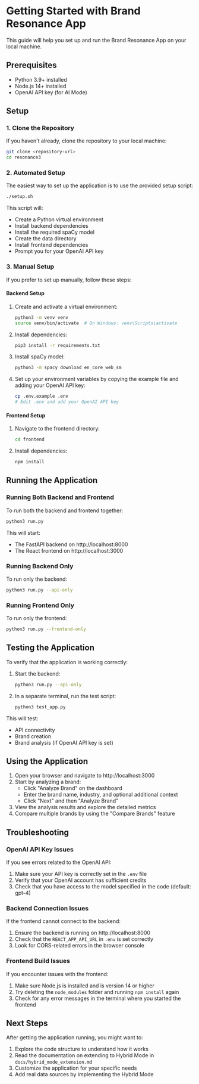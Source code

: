 # Getting Started with Brand Resonance App

This guide will help you set up and run the Brand Resonance App on your local machine.

## Prerequisites

- Python 3.9+ installed
- Node.js 14+ installed
- OpenAI API key (for AI Mode)

## Setup

### 1. Clone the Repository

If you haven't already, clone the repository to your local machine:

```bash
git clone <repository-url>
cd resonance3
```

### 2. Automated Setup

The easiest way to set up the application is to use the provided setup script:

```bash
./setup.sh
```

This script will:
- Create a Python virtual environment
- Install backend dependencies
- Install the required spaCy model
- Create the data directory
- Install frontend dependencies
- Prompt you for your OpenAI API key

### 3. Manual Setup

If you prefer to set up manually, follow these steps:

#### Backend Setup

1. Create and activate a virtual environment:
   ```bash
   python3 -m venv venv
   source venv/bin/activate  # On Windows: venv\Scripts\activate
   ```

2. Install dependencies:
   ```bash
   pip3 install -r requirements.txt
   ```

3. Install spaCy model:
   ```bash
   python3 -m spacy download en_core_web_sm
   ```

4. Set up your environment variables by copying the example file and adding your OpenAI API key:
   ```bash
   cp .env.example .env
   # Edit .env and add your OpenAI API key
   ```

#### Frontend Setup

1. Navigate to the frontend directory:
   ```bash
   cd frontend
   ```

2. Install dependencies:
   ```bash
   npm install
   ```

## Running the Application

### Running Both Backend and Frontend

To run both the backend and frontend together:

```bash
python3 run.py
```

This will start:
- The FastAPI backend on http://localhost:8000
- The React frontend on http://localhost:3000

### Running Backend Only

To run only the backend:

```bash
python3 run.py --api-only
```

### Running Frontend Only

To run only the frontend:

```bash
python3 run.py --frontend-only
```

## Testing the Application

To verify that the application is working correctly:

1. Start the backend:
   ```bash
   python3 run.py --api-only
   ```

2. In a separate terminal, run the test script:
   ```bash
   python3 test_app.py
   ```

This will test:
- API connectivity
- Brand creation
- Brand analysis (if OpenAI API key is set)

## Using the Application

1. Open your browser and navigate to http://localhost:3000
2. Start by analyzing a brand:
   - Click "Analyze Brand" on the dashboard
   - Enter the brand name, industry, and optional additional context
   - Click "Next" and then "Analyze Brand"
3. View the analysis results and explore the detailed metrics
4. Compare multiple brands by using the "Compare Brands" feature

## Troubleshooting

### OpenAI API Key Issues

If you see errors related to the OpenAI API:
1. Make sure your API key is correctly set in the `.env` file
2. Verify that your OpenAI account has sufficient credits
3. Check that you have access to the model specified in the code (default: gpt-4)

### Backend Connection Issues

If the frontend cannot connect to the backend:
1. Ensure the backend is running on http://localhost:8000
2. Check that the `REACT_APP_API_URL` in `.env` is set correctly
3. Look for CORS-related errors in the browser console

### Frontend Build Issues

If you encounter issues with the frontend:
1. Make sure Node.js is installed and is version 14 or higher
2. Try deleting the `node_modules` folder and running `npm install` again
3. Check for any error messages in the terminal where you started the frontend

## Next Steps

After getting the application running, you might want to:

1. Explore the code structure to understand how it works
2. Read the documentation on extending to Hybrid Mode in `docs/hybrid_mode_extension.md`
3. Customize the application for your specific needs
4. Add real data sources by implementing the Hybrid Mode
